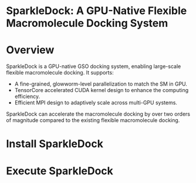 # SparkleDock: A GPU-Native Flexible Macromolecule Docking System

# Overview

SparkleDock is a GPU-native GSO docking system, enabling large-scale flexible macromolecule docking. It supports:

*  A fine-grained, glowworm-level parallelization to match the SM in GPU.
*  TensorCore accelerated CUDA kernel design to enhance the computing efficiency.
*  Efficient MPI design to adaptively scale across multi-GPU systems.

SparkleDock can accelerate the macromolecule docking by over two orders of magnitude compared to the existing flexible macromolecule docking.

# Install SparkleDock


# Execute SparkleDock
